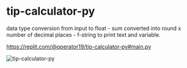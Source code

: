 # tip-calculator-py
data type conversion from input to float - sum converted into round x number of decimal places - f-string to print text and variable.

https://replit.com/@operator19/tip-calculator-py#main.py


![tip-calculator-py](https://user-images.githubusercontent.com/70670914/182800007-35b446a2-a595-4cd4-9ebe-28ac69b2323f.gif)
